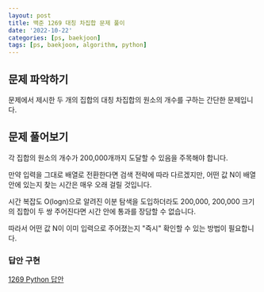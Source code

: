 ```yaml
---
layout: post
title: 백준 1269 대칭 차집합 문제 풀이
date: '2022-10-22'
categories: [ps, baekjoon]
tags: [ps, baekjoon, algorithm, python]
---
```


## 문제 파악하기

문제에서 제시한 두 개의 집합의 대칭 차집합의 원소의 개수를 구하는 간단한 문제입니다.  

## 문제 풀어보기

각 집합의 원소의 개수가 200,000개까지 도달할 수 있음을 주목해야 합니다.  

만약 입력을 그대로 배열로 전환한다면 검색 전략에 따라 다르겠지만, 어떤 값 N이 배열 안에 있는지 찾는 시간은 매우 오래 걸릴 것입니다.  

시간 복잡도 O(logn)으로 알려진 이분 탐색을 도입하더라도 200,000, 200,000 크기의 집합이 두 쌍 주어진다면 시간 안에 통과를 장담할 수 없습니다.  

따라서 어떤 값 N이 이미 입력으로 주어졌는지 "즉시" 확인할 수 있는 방법이 필요합니다.  

### 답안 구현

[1269 Python 답안](https://github.com/ShapeLayer/training/blob/main/tasks/online_judge/baekjoon/python/1269.py)
